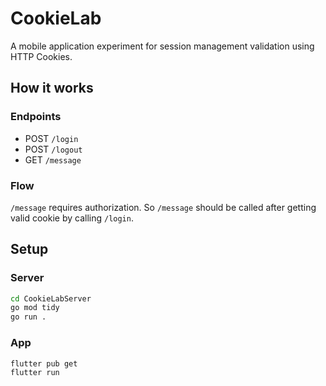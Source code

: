 # CookieLab

A mobile application experiment for session management validation using HTTP Cookies.

## How it works

### Endpoints

- POST `/login`
- POST `/logout`
- GET `/message`

### Flow

`/message` requires authorization. So `/message` should be called after getting valid cookie by calling `/login`.

## Setup

### Server

```sh
cd CookieLabServer
go mod tidy
go run .
```

### App

```sh
flutter pub get
flutter run
```

